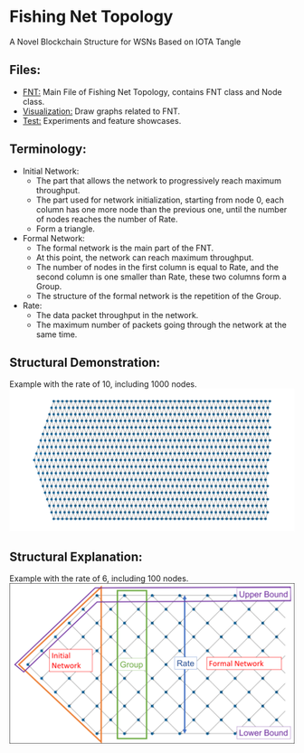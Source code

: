 # Fishing Net Topology
A Novel Blockchain Structure for WSNs Based on IOTA Tangle

## Files:
- [FNT:](FNT.py) Main File of Fishing Net Topology, contains FNT class and Node class.
- [Visualization:](Visualization.py) Draw graphs related to FNT.
- [Test:](Test.ipynb) Experiments and feature showcases.

## Terminology:
- Initial Network:
  - The part that allows the network to progressively reach maximum throughput.
  - The part used for network initialization, starting from node 0, each column has one more node than the previous one, until the number of nodes reaches the number of Rate. 
  - Form a triangle.
- Formal Network:
  - The formal network is the main part of the FNT. 
  - At this point, the network can reach maximum throughput.
  - The number of nodes in the first column is equal to Rate, and the second column is one smaller than Rate, these two columns form a Group.
  - The structure of the formal network is the repetition of the Group.
- Rate:
  - The data packet throughput in the network. 
  - The maximum number of packets going through the network at the same time.

## Structural Demonstration:
Example with the rate of 10, including 1000 nodes.
![FNT Structure Display](image/FNT_Structure.png)

## Structural Explanation:
Example with the rate of 6, including 100 nodes.
![FNT Structure Explain](image/Explain.png)
